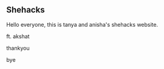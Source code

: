 ## Shehacks

Hello everyone, this is tanya and anisha's shehacks website.

ft. akshat

thankyou



bye
